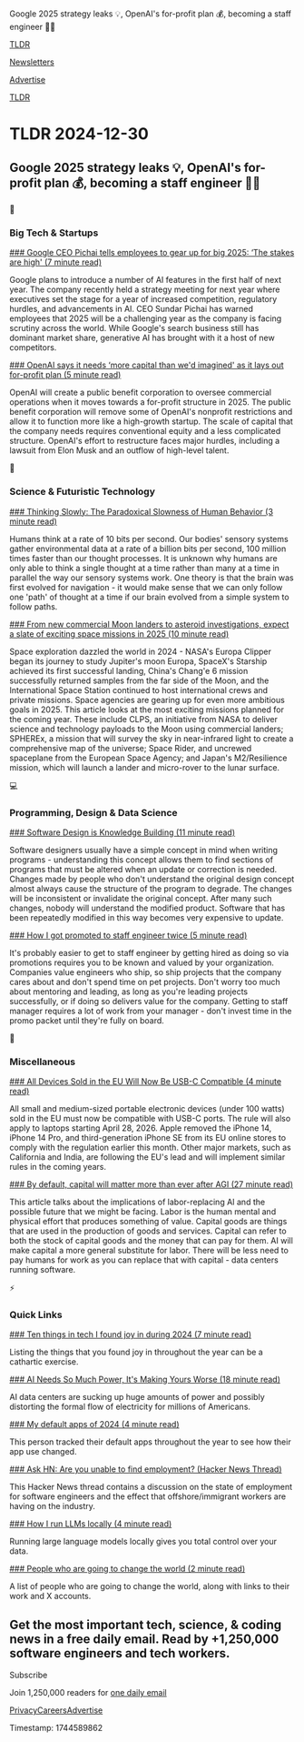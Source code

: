 Google 2025 strategy leaks 💡, OpenAI's for-profit plan 💰, becoming a staff engineer 👨‍💻

[TLDR](/)

[Newsletters](/newsletters)

[Advertise](https://advertise.tldr.tech/)

[TLDR](/)

# TLDR 2024-12-30

## Google 2025 strategy leaks 💡, OpenAI's for-profit plan 💰, becoming a staff engineer 👨‍💻

📱

### Big Tech & Startups

[### Google CEO Pichai tells employees to gear up for big 2025: ‘The stakes are high' (7 minute read)](https://www.cnbc.com/2024/12/27/google-ceo-pichai-tells-employees-the-stakes-are-high-for-2025.html?utm_source=tldrnewsletter)

Google plans to introduce a number of AI features in the first half of next year. The company recently held a strategy meeting for next year where executives set the stage for a year of increased competition, regulatory hurdles, and advancements in AI. CEO Sundar Pichai has warned employees that 2025 will be a challenging year as the company is facing scrutiny across the world. While Google's search business still has dominant market share, generative AI has brought with it a host of new competitors.

[### OpenAI says it needs ‘more capital than we'd imagined' as it lays out for-profit plan (5 minute read)](https://www.cnbc.com/2024/12/27/openai-needs-more-capital-than-wed-imagined-moves-to-for-profit.html?utm_source=tldrnewsletter)

OpenAI will create a public benefit corporation to oversee commercial operations when it moves towards a for-profit structure in 2025. The public benefit corporation will remove some of OpenAI's nonprofit restrictions and allow it to function more like a high-growth startup. The scale of capital that the company needs requires conventional equity and a less complicated structure. OpenAI's effort to restructure faces major hurdles, including a lawsuit from Elon Musk and an outflow of high-level talent.

🚀

### Science & Futuristic Technology

[### Thinking Slowly: The Paradoxical Slowness of Human Behavior (3 minute read)](https://www.caltech.edu/about/news/thinking-slowly-the-paradoxical-slowness-of-human-behavior?utm_source=tldrnewsletter)

Humans think at a rate of 10 bits per second. Our bodies' sensory systems gather environmental data at a rate of a billion bits per second, 100 million times faster than our thought processes. It is unknown why humans are only able to think a single thought at a time rather than many at a time in parallel the way our sensory systems work. One theory is that the brain was first evolved for navigation - it would make sense that we can only follow one 'path' of thought at a time if our brain evolved from a simple system to follow paths.

[### From new commercial Moon landers to asteroid investigations, expect a slate of exciting space missions in 2025 (10 minute read)](https://theconversation.com/from-new-commercial-moon-landers-to-asteroid-investigations-expect-a-slate-of-exciting-space-missions-in-2025-243645?utm_source=tldrnewsletter)

Space exploration dazzled the world in 2024 - NASA's Europa Clipper began its journey to study Jupiter's moon Europa, SpaceX's Starship achieved its first successful landing, China's Chang'e 6 mission successfully returned samples from the far side of the Moon, and the International Space Station continued to host international crews and private missions. Space agencies are gearing up for even more ambitious goals in 2025. This article looks at the most exciting missions planned for the coming year. These include CLPS, an initiative from NASA to deliver science and technology payloads to the Moon using commercial landers; SPHEREx, a mission that will survey the sky in near-infrared light to create a comprehensive map of the universe; Space Rider, and uncrewed spaceplane from the European Space Agency; and Japan's M2/Resilience mission, which will launch a lander and micro-rover to the lunar surface.

💻

### Programming, Design & Data Science

[### Software Design is Knowledge Building (11 minute read)](https://olano.dev/blog/software-design-is-knowledge-building/?utm_source=tldrnewsletter)

Software designers usually have a simple concept in mind when writing programs - understanding this concept allows them to find sections of programs that must be altered when an update or correction is needed. Changes made by people who don't understand the original design concept almost always cause the structure of the program to degrade. The changes will be inconsistent or invalidate the original concept. After many such changes, nobody will understand the modified product. Software that has been repeatedly modified in this way becomes very expensive to update.

[### How I got promoted to staff engineer twice (5 minute read)](https://www.seangoedecke.com/staff-engineer-promotions/?utm_source=tldrnewsletter)

It's probably easier to get to staff engineer by getting hired as doing so via promotions requires you to be known and valued by your organization. Companies value engineers who ship, so ship projects that the company cares about and don't spend time on pet projects. Don't worry too much about mentoring and leading, as long as you're leading projects successfully, or if doing so delivers value for the company. Getting to staff manager requires a lot of work from your manager - don't invest time in the promo packet until they're fully on board.

🎁

### Miscellaneous

[### All Devices Sold in the EU Will Now Be USB-C Compatible (4 minute read)](https://www.pcmag.com/news/all-devices-sold-in-the-eu-will-now-be-usb-c-compatible?utm_source=tldrnewsletter)

All small and medium-sized portable electronic devices (under 100 watts) sold in the EU must now be compatible with USB-C ports. The rule will also apply to laptops starting April 28, 2026. Apple removed the iPhone 14, iPhone 14 Pro, and third-generation iPhone SE from its EU online stores to comply with the regulation earlier this month. Other major markets, such as California and India, are following the EU's lead and will implement similar rules in the coming years.

[### By default, capital will matter more than ever after AGI (27 minute read)](https://www.lesswrong.com/posts/KFFaKu27FNugCHFmh/by-default-capital-will-matter-more-than-ever-after-agi?utm_source=tldrnewsletter)

This article talks about the implications of labor-replacing AI and the possible future that we might be facing. Labor is the human mental and physical effort that produces something of value. Capital goods are things that are used in the production of goods and services. Capital can refer to both the stock of capital goods and the money that can pay for them. AI will make capital a more general substitute for labor. There will be less need to pay humans for work as you can replace that with capital - data centers running software.

⚡

### Quick Links

[### Ten things in tech I found joy in during 2024 (7 minute read)](https://rubenerd.com/ten-it-things-i-found-joy-in-this-year/?utm_source=tldrnewsletter)

Listing the things that you found joy in throughout the year can be a cathartic exercise.

[### AI Needs So Much Power, It's Making Yours Worse (18 minute read)](https://www.bloomberg.com/graphics/2024-ai-power-home-appliances/?accessToken=eyJhbGciOiJIUzI1NiIsInR5cCI6IkpXVCJ9.eyJzb3VyY2UiOiJTdWJzY3JpYmVyR2lmdGVkQXJ0aWNsZSIsImlhdCI6MTczNTUxMTU3OCwiZXhwIjoxNzM2MTE2Mzc4LCJhcnRpY2xlSWQiOiJTUDVUUzhUMEFGQjQwMCIsImJjb25uZWN0SWQiOiJFQTExNDNDNTM4NEE0RUY5QTg5RjJEN0IxMTg2MzcwOSJ9.4iEtoCaDW4r-9Fo5j42r69d1Za7JvnD2rO2MO-M_llc&amp;utm_source=tldrnewsletter)

AI data centers are sucking up huge amounts of power and possibly distorting the formal flow of electricity for millions of Americans.

[### My default apps of 2024 (4 minute read)](https://birchtree.me/blog/my-default-apps-of-2024/?utm_source=tldrnewsletter)

This person tracked their default apps throughout the year to see how their app use changed.

[### Ask HN: Are you unable to find employment? (Hacker News Thread)](https://news.ycombinator.com/item?id=42531830&amp;utm_source=tldrnewsletter)

This Hacker News thread contains a discussion on the state of employment for software engineers and the effect that offshore/immigrant workers are having on the industry.

[### How I run LLMs locally (4 minute read)](https://abishekmuthian.com/how-i-run-llms-locally/?utm_source=tldrnewsletter)

Running large language models locally gives you total control over your data.

[### People who are going to change the world (2 minute read)](https://guzey.com/people/?utm_source=tldrnewsletter)

A list of people who are going to change the world, along with links to their work and X accounts.

## Get the most important tech, science, & coding news in a free daily email. Read by +1,250,000 software engineers and tech workers.

Subscribe

Join 1,250,000 readers for [one daily email](/api/latest/tech)

[Privacy](/privacy)[Careers](https://jobs.ashbyhq.com/tldr.tech)[Advertise](/tech/advertise)

Timestamp: 1744589862